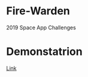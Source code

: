 # Fire-Warden
2019 Space App Challenges

# Demonstatrion

[Link](https://fire-warden.shinyapps.io/fire-warden/)